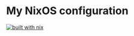 # My NixOS configuration

[![built with nix](https://builtwithnix.org/badge.svg)](https://builtwithnix.org)
